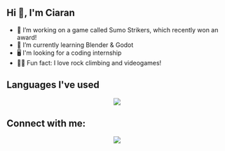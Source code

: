 ## Hi 👋, I'm Ciaran

- 🔭 I’m working on a game called Sumo Strikers, which recently won an award!
- 🌱 I’m currently learning Blender & Godot
- 🖥 I'm looking for a coding internship 
- 🧗‍♂️ Fun fact: I love rock climbing and videogames!

## Languages I've used
<p align="center">
  <a href="https://skillicons.dev">
    <img src="https://skillicons.dev/icons?i=git,godot,bash,c,python,postgres,blender,css,html,java,js,php" />
  </a>
</p>

## Connect with me:
<p align="center">
  <a href="https://www.linkedin.com/in/ciaran-coyne-0b6233202/">
    <img src="https://skillicons.dev/icons?i=linkedin" />
  </a>
</p>
<!--
**C22416392/C22416392** is a ✨ _special_ ✨ repository because its `README.md` (this file) appears on your GitHub profile.

Here are some ideas to get you started:

- 🔭 I’m currently working on ...
- 🌱 I’m currently learning ...
- 👯 I’m looking to collaborate on ...
- 🤔 I’m looking for help with ...
- 💬 Ask me about ...
- 📫 How to reach me: ...
- 😄 Pronouns: ...
- ⚡ Fun fact: ...
-->
